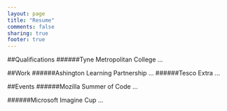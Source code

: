 ```yaml
---
layout: page
title: "Resume"
comments: false
sharing: true
footer: true
---
```


##Qualifications
######Tyne Metropolitan College
...

##Work
######Ashington Learning Partnership
...
######Tesco Extra
...

##Events
######Mozilla Summer of Code
...

######Microsoft Imagine Cup
...